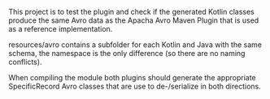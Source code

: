This project is to test the plugin and check if the generated Kotlin classes produce the same Avro data as the Apacha Avro Maven Plugin that is used as a reference implementation.

resources/avro contains a subfolder for each Kotlin and Java with the same schema, the namespace is the only difference (so there are no naming conflicts).

When compiling the module both plugins should generate the appropriate SpecificRecord Avro classes that are use to de-/serialize in both directions. 
